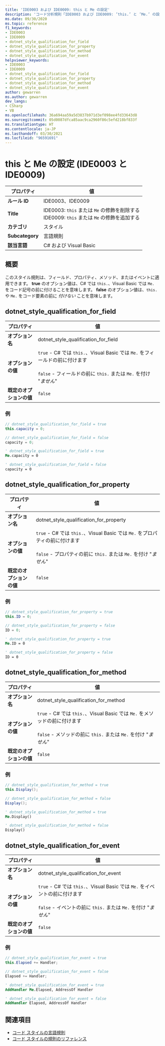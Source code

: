 ```yaml
---
title: 'IDE0003 および IDE0009: this と Me の設定'
description: 'コード分析規則「IDE0003 および IDE0009: ’this.’ と ’Me.’ の設定」について 修飾子'
ms.date: 09/30/2020
ms.topic: reference
f1_keywords:
- IDE0003
- IDE0009
- dotnet_style_qualification_for_field
- dotnet_style_qualification_for_property
- dotnet_style_qualification_for_method
- dotnet_style_qualification_for_event
helpviewer_keywords:
- IDE0003
- IDE0009
- dotnet_style_qualification_for_field
- dotnet_style_qualification_for_property
- dotnet_style_qualification_for_method
- dotnet_style_qualification_for_event
author: gewarren
ms.author: gewarren
dev_langs:
- CSharp
- VB
ms.openlocfilehash: 36a694aa59a5d3837b971d3ef098ee4fd33643d8
ms.sourcegitcommit: 05d0087dfca85aac9ca2960f86c5efd218bf833f
ms.translationtype: HT
ms.contentlocale: ja-JP
ms.lasthandoff: 03/30/2021
ms.locfileid: "96591691"
---
```

# <a name="this-and-me-preferences-ide0003-and-ide0009"></a>this と Me の設定 (IDE0003 と IDE0009)

|プロパティ|値|
|-|-|
| **ルール ID** | IDE0003、IDE0009 |
| **Title** | IDE0003: `this` または `Me` の修飾を削除する<br/> IDE0009: `this` または `Me` の修飾を追加する |
| **カテゴリ** | スタイル |
| **Subcategory** | 言語規則 |
| **該当言語** | C# および Visual Basic |

## <a name="overview"></a>概要

このスタイル規則は、フィールド、プロパティ、メソッド、またはイベントに適用できます。 **true** のオプション値は、C# では `this.`、Visual Basic では `Me.` をコード記号の前に付けることを意味します。 **false** のオプション値は、`this.` や `Me.` をコード要素の前に _付けない_ ことを意味します。

## <a name="dotnet_style_qualification_for_field"></a>dotnet_style_qualification_for_field

|プロパティ|値|
|-|-|
| **オプション名** | dotnet_style_qualification_for_field |
| **オプションの値** | `true` - C# では `this.`、Visual Basic では `Me.` をフィールドの前に付けます<br /><br />`false` - フィールドの前に `this.` または `Me.` を付け "_ません_" |
| **既定のオプションの値** | `false` |

### <a name="example"></a>例

```csharp
// dotnet_style_qualification_for_field = true
this.capacity = 0;

// dotnet_style_qualification_for_field = false
capacity = 0;
```

```vb
' dotnet_style_qualification_for_field = true
Me.capacity = 0

' dotnet_style_qualification_for_field = false
capacity = 0
```

## <a name="dotnet_style_qualification_for_property"></a>dotnet_style_qualification_for_property

|プロパティ|値|
|-|-|
| **オプション名** | dotnet_style_qualification_for_property |
| **オプションの値** | `true` - C# では `this.`、Visual Basic では `Me.` をプロパティの前に付けます<br /><br />`false` - プロパティの前に `this.` または `Me.` を付け "_ません_" |
| **既定のオプションの値** | `false` |

### <a name="example"></a>例

```csharp
// dotnet_style_qualification_for_property = true
this.ID = 0;

// dotnet_style_qualification_for_property = false
ID = 0;
```

```vb
' dotnet_style_qualification_for_property = true
Me.ID = 0

' dotnet_style_qualification_for_property = false
ID = 0
```

## <a name="dotnet_style_qualification_for_method"></a>dotnet_style_qualification_for_method

|プロパティ|値|
|-|-|
| **オプション名** | dotnet_style_qualification_for_method |
| **オプションの値** | `true` - C# では `this.`、Visual Basic では `Me.` をメソッドの前に付けます<br /><br />`false` - メソッドの前に `this.` または `Me.` を付け "_ません_" |
| **既定のオプションの値** | `false` |

### <a name="example"></a>例

```csharp
// dotnet_style_qualification_for_method = true
this.Display();

// dotnet_style_qualification_for_method = false
Display();
```

```vb
' dotnet_style_qualification_for_method = true
Me.Display()

' dotnet_style_qualification_for_method = false
Display()
```

## <a name="dotnet_style_qualification_for_event"></a>dotnet_style_qualification_for_event

|プロパティ|値|
|-|-|
| **オプション名** | dotnet_style_qualification_for_event |
| **オプションの値** | `true` - C# では `this.`、Visual Basic では `Me.` をイベントの前に付けます<br /><br />`false` - イベントの前に `this.` または `Me.` を付け "_ません_" |
| **既定のオプションの値** | `false` |

### <a name="example"></a>例

```csharp
// dotnet_style_qualification_for_event = true
this.Elapsed += Handler;

// dotnet_style_qualification_for_event = false
Elapsed += Handler;
```

```vb
' dotnet_style_qualification_for_event = true
AddHandler Me.Elapsed, AddressOf Handler

' dotnet_style_qualification_for_event = false
AddHandler Elapsed, AddressOf Handler
```

## <a name="see-also"></a>関連項目

- [コード スタイルの言語規則](language-rules.md)
- [コード スタイルの規則のリファレンス](index.md)
